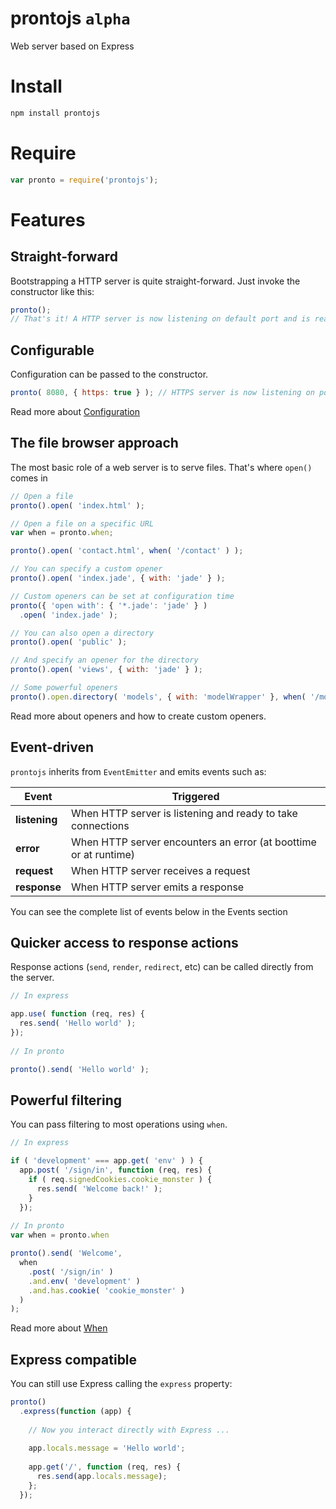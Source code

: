 prontojs `alpha`
========

Web server based on Express

# Install

```bash
npm install prontojs
```

# Require

```js
var pronto = require('prontojs');
```

# Features

## Straight-forward

Bootstrapping a HTTP server is quite straight-forward. Just invoke the constructor like this:

```js
pronto();
// That's it! A HTTP server is now listening on default port and is ready to take connections
```

## Configurable

Configuration can be passed to the constructor.

```js
pronto( 8080, { https: true } ); // HTTPS server is now listening on port 8080
```

Read more about [Configuration](../../blob/master/docs/configuration.md)

## The file browser approach

The most basic role of a web server is to serve files. That's where `open()` comes in

```js
// Open a file
pronto().open( 'index.html' );

// Open a file on a specific URL
var when = pronto.when;

pronto().open( 'contact.html', when( '/contact' ) );

// You can specify a custom opener
pronto().open( 'index.jade', { with: 'jade' } );

// Custom openers can be set at configuration time
pronto({ 'open with': { '*.jade': 'jade' } )
  .open( 'index.jade' );

// You can also open a directory
pronto().open( 'public' );

// And specify an opener for the directory
pronto().open( 'views', { with: 'jade' } );

// Some powerful openers
pronto().open.directory( 'models', { with: 'modelWrapper' }, when( '/models/:model' ) );
```

Read more about openers and how to create custom openers.

## Event-driven

`prontojs` inherits from `EventEmitter` and emits events such as:

| Event | Triggered |
|-------|-----------|
| **listening** | When HTTP server is listening and ready to take connections |
| **error** | When HTTP server encounters an error (at boottime or at runtime) |
| **request** | When HTTP server receives a request |
| **response** | When HTTP server emits a response |

You can see the complete list of events below in the Events section

## Quicker access to response actions

Response actions (`send`, `render`, `redirect`, etc) can be called directly from the server.

```js
// In express

app.use( function (req, res) {
  res.send( 'Hello world' );
});
  
// In pronto

pronto().send( 'Hello world' );
```

## Powerful filtering

You can pass filtering to most operations using `when`.

```js
// In express

if ( 'development' === app.get( 'env' ) ) {
  app.post( '/sign/in', function (req, res) {
    if ( req.signedCookies.cookie_monster ) {
      res.send( 'Welcome back!' );
    }
  });
  
// In pronto
var when = pronto.when

pronto().send( 'Welcome',
  when
    .post( '/sign/in' )
    .and.env( 'development' )
    .and.has.cookie( 'cookie_monster' )
  )
);
```

Read more about [When](../../blob/master/docs/when.md)

## Express compatible

You can still use Express calling the `express` property:

```js
pronto()
  .express(function (app) {
    
    // Now you interact directly with Express ...
    
    app.locals.message = 'Hello world';
  
    app.get('/', function (req, res) {
      res.send(app.locals.message);
    };
  });
```

